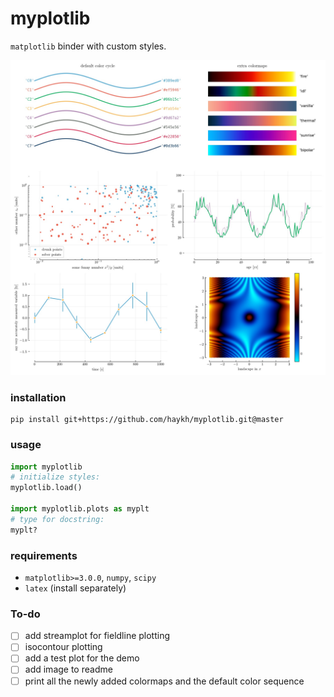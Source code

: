 # myplotlib

`matplotlib` binder with custom styles.

![preview](https://github.com/haykh/myplotlib/blob/master/myplotlib/preview.jpg)

### installation

```shell
pip install git+https://github.com/haykh/myplotlib.git@master
```

### usage

```python
import myplotlib
# initialize styles:
myplotlib.load()

import myplotlib.plots as myplt
# type for docstring:
myplt? 
```

### requirements

* `matplotlib>=3.0.0`, `numpy`, `scipy`
* `latex` (install separately)

### To-do

- [ ] add streamplot for fieldline plotting 
- [ ] isocontour plotting
- [ ] add a test plot for the demo
- [ ] add image to readme
- [ ] print all the newly added colormaps and the default color sequence
